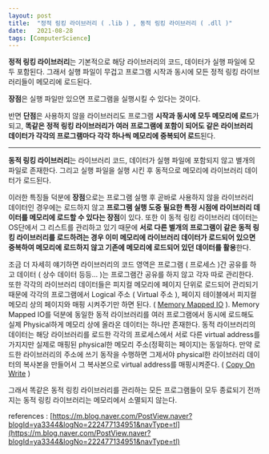 ```yaml
---
layout: post
title:  "정적 링킹 라이브러리 ( .lib ) , 동적 링킹 라이브러리 ( .dll )"
date:   2021-08-28
tags: [ComputerScience]
---
```


**정적 링킹 라이브러리**는 기본적으로 해당 라이브러리의 코드, 데이터가 실행 파일에 모두 포함된다. 그래서 실행 파일이 무겁고 프로그램 시작과 동시에 모든 정적 링킹 라이브러리들이 메모리에 로드된다.         

**장점**은 실행 파일만 있으면 프로그램을 실행시킬 수 있다는 것이다.          

반면 **단점**은 사용하지 않을 라이브러리도 프로그램 **시작과 동시에 모두 메모리에 로드**가 되고, **똑같은 정적 링킹 라이브러리가 여러 프로그램에 포함이 되어도 같은 라이브러리 데이터가 각각의 프로그램마다 각각 하나씩 메모리에 중복되어 로드**된다.             

-------------------         

**동적 링킹 라이브러리**는 라이브러리 코드, 데이터가 실행 파일에 포함되지 않고 별개의 파일로 존재한다. 그리고 실행 파일을 실행 시킨 후 동적으로 메모리에 라이브러리 데이터가 로드된다.        

이러한 특징들 덕분에 **장점**으로는 프로그램 실행 후 곧바로 사용하지 않을 라이브러리 데이터인 경우에는 로드하지 않고 **프로그램 실행 도중 필요한 특정 시점에 라이브러리 데이터를 메모리에 로드할 수 있다는 장점**이 있다. 또한 이 동적 링킹 라이브러리 데이터는 OS단에서 그 리스트를 관리하고 있기 때문에 **서로 다른 별개의 프로그램이 같은 동적 링킹 라이브러리를 로드하려는 경우 이미 메모리에 라이브러리 데이터가 로드되어 있으면 중복하여 메모리에 로드하지 않고 기존에 메모리에 로드되어 있던 데이터를 활용**한다.        

조금 더 자세히 얘기하면 라이브러리의 코드 영역은 프로그램 ( 프로세스 )간 공유를 하고 데이터 ( 상수 데이터 등등... )는 프로그램간 공유를 하지 않고 각자 따로 관리한다. 또한 각각의 라이브러리 데이터들은 피지컬 메모리에 페이지 단위로 로드되어 관리되기 때문에 각각의 프로그램에서 Logical 주소 ( Virtual 주소 ), 페이지 테이블에서 피지컬 메모리 상의 페이지와 매핑 시켜주기만 하면 된다. ( [Memory Mapped IO](https://sungjjinkang.github.io/READFILE) ). Memory Mapped IO를 덕분에 동일한 동적 라이브러리를 여러 프로그램에서 동시에 로드해도 실제 Physical하게 메모리 상에 올라온 데이터는 하나만 존재한다. 동적 라이브러리의 데이터는 해당 라이브러리를 로드한 각각의 프로세스에서 서로 다른 virtual address를 가지지만 실제로 매핑된 physical한 메모리 주소(정확히는 페이지)는 동일하다. 만약 로드한 라이브러리의 주소에 쓰기 동작을 수행하면 그제서야 physical한 라이브러리 데이터의 복사본을 만들어서 그 복사본으로 virtual address를 매핑시켜준다. ( [Copy On Write](https://sungjjinkang.github.io/copy_on-write) )                           
             
그래서 똑같은 동적 링킹 라이브러리를 관리하는 모든 프로그램들이 모두 종료되기 전까지는 동적 링킹 라이브러리는 메모리에서 소멸되지 않는다.        

references : [https://m.blog.naver.com/PostView.naver?blogId=ya3344&logNo=222477134951&navType=tl](https://m.blog.naver.com/PostView.naver?blogId=ya3344&logNo=222477134951&navType=tl)    